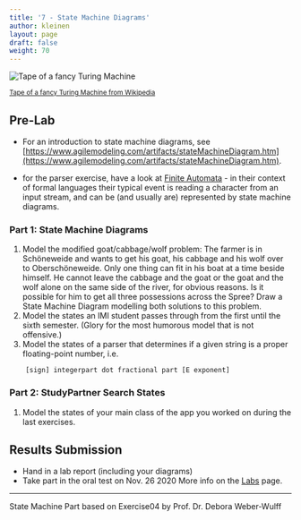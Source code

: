 ```yaml
---
title: '7 - State Machine Diagrams'
author: kleinen
layout: page
draft: false
weight: 70
---
```


![Tape of a fancy Turing Machine](../images/turing-tape.jpg)


<small class = "float-right">[Tape of a fancy Turing Machine from Wikipedia](https://en.wikipedia.org/wiki/Turing_machine_gallery)</small>

## Pre-Lab

* For an introduction to state machine diagrams, see [https://www.agilemodeling.com/artifacts/stateMachineDiagram.htm](https://www.agilemodeling.com/artifacts/stateMachineDiagram.htm).

* for the parser exercise, have a look at [Finite Automata](https://en.wikipedia.org/wiki/Deterministic_finite_automaton) - in their context of formal languages their typical event is reading a character from an input stream, and can be (and usually are) represented by state machine diagrams.  


### Part 1: State Machine Diagrams
1. Model the modified goat/cabbage/wolf problem: The farmer is in Schöneweide and wants to get his goat, his cabbage and his wolf over to Oberschöneweide. Only one thing can fit in his boat at a time beside himself. He cannot leave the cabbage and the goat or the goat and the wolf alone on the same side of the river, for obvious reasons. Is it possible for him to get all three possessions across the Spree? Draw a State Machine Diagram modelling both solutions to this problem.
2. Model the states an IMI student passes through from the first until the sixth semester. (Glory for the most humorous model that is not offensive.)
3. Model the states of a parser that determines if a given string is a proper floating-point number, i.e. 

```
    [sign] integerpart dot fractional part [E exponent]
```


### Part 2: StudyPartner Search States

1. Model the states of your main class of the app you worked on during the last exercises. 

## Results Submission
* Hand in a lab report (including your diagrams)
* Take part in the oral test on Nov. 26 2020
More info on the [Labs](..) page.

***


State Machine Part based on Exercise04 by Prof. Dr. Debora Weber-Wulff
